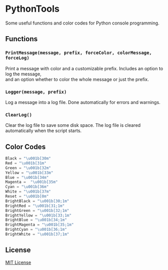 # PythonTools
Some useful functions and color codes for Python console programming.
## Functions
### ```PrintMessage(message, prefix, forceColor, colorMessage, forceLog)```
Print a message with color and a customizable prefix. Includes an option to log the message,  
and an option whether to color the whole message or just the prefix.
### ```Logger(message, prefix)```
Log a message into a log file. Done automatically for errors and warnings.
### ```ClearLog()```
Clear the log file to save some disk space. The log file is cleared automatically when the script starts.
## Color Codes
```Python
Black = "\u001b[30m"    
Red = "\u001b[31m"
Green = "\u001b[32m"
Yellow = "\u001b[33m"
Blue = "\u001b[34m"
Magenta =  "\u001b[35m"
Cyan = "\u001b[36m"
White = "\u001b[37m"
Reset = "\u001b[0m"
BrightBlack = "\u001b[30;1m"
BrightRed = "\u001b[31;1m"
BrightGreen = "\u001b[32;1m"
BrightYellow = "\u001b[33;1m"
BrightBlue = "\u001b[34;1m"
BrightMagenta = "\u001b[35;1m"
BrightCyan = "\u001b[36;1m"
BrightWhite = "\u001b[37;1m"
```
## License
[MIT License](https://choosealicense.com/licenses/mit/)
